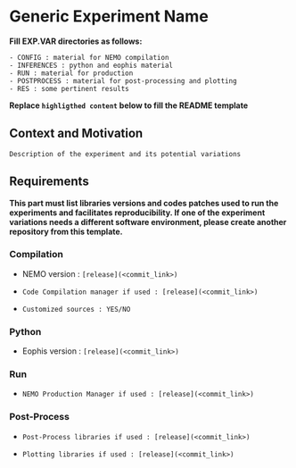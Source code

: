 # Generic Experiment Name

**Fill EXP.VAR directories as follows:**

	- CONFIG : material for NEMO compilation
	- INFERENCES : python and eophis material
	- RUN : material for production
	- POSTPROCESS : material for post-processing and plotting
	- RES : some pertinent results

**Replace `highligthed content` below to fill the README template**

## Context and Motivation

`Description of the experiment and its potential variations`

## Requirements

**This part must list libraries versions and codes patches used to run the experiments and facilitates reproducibility.
If one of the experiment variations needs a different software environment, please create another repository from this template.**

### Compilation

- NEMO version : `[release](<commit_link>)`

- `Code Compilation manager if used : [release](<commit_link>)`

- `Customized sources : YES/NO`


### Python

- Eophis version : `[release](<commit_link>)`


### Run

- `NEMO Production Manager if used : [release](<commit_link>)`


### Post-Process

- `Post-Process libraries if used : [release](<commit_link>)`
  
- `Plotting libraries if used : [release](<commit_link>)`

